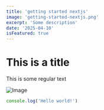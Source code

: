 ```yaml
---
title: 'getting started nextjs'
image: 'getting-started-nextjs.png'
excerpt: 'Some description'
date: '2025-04-10'
isFeatured: true
---
```


# This is a title

This is some regular text

![Image](getting-started-nextjs.png)

```js
console.log('Hello world!')

```